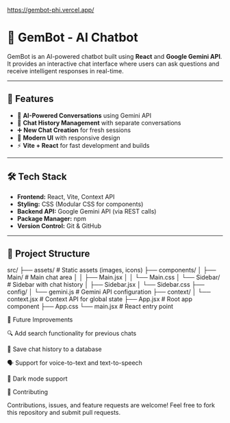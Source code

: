 https://gembot-phi.vercel.app/

# 🤖 GemBot - AI Chatbot

GemBot is an AI-powered chatbot built using **React** and **Google Gemini API**.  
It provides an interactive chat interface where users can ask questions and receive intelligent responses in real-time.

---

## 🚀 Features
- 🧠 **AI-Powered Conversations** using Gemini API  
- 📝 **Chat History Management** with separate conversations  
- ➕ **New Chat Creation** for fresh sessions  
- 🎨 **Modern UI** with responsive design  
- ⚡ **Vite + React** for fast development and builds  

---

## 🛠️ Tech Stack
- **Frontend:** React, Vite, Context API  
- **Styling:** CSS (Modular CSS for components)  
- **Backend API:** Google Gemini API (via REST calls)  
- **Package Manager:** npm  
- **Version Control:** Git & GitHub  

---

## 📂 Project Structure
src/
├── assets/ # Static assets (images, icons)
├── components/
│ ├── Main/ # Main chat area
│ │ ├── Main.jsx
│ │ └── Main.css
│ └── Sidebar/ # Sidebar with chat history
│ ├── Sidebar.jsx
│ └── Sidebar.css
├── config/
│ └── gemini.js # Gemini API configuration
├── context/
│ └── context.jsx # Context API for global state
├── App.jsx # Root app component
├── App.css
└── main.jsx # React entry point

🔮 Future Improvements

🔍 Add search functionality for previous chats

💾 Save chat history to a database

🗣️ Support for voice-to-text and text-to-speech

🌙 Dark mode support

🤝 Contributing

Contributions, issues, and feature requests are welcome!
Feel free to fork this repository and submit pull requests.
